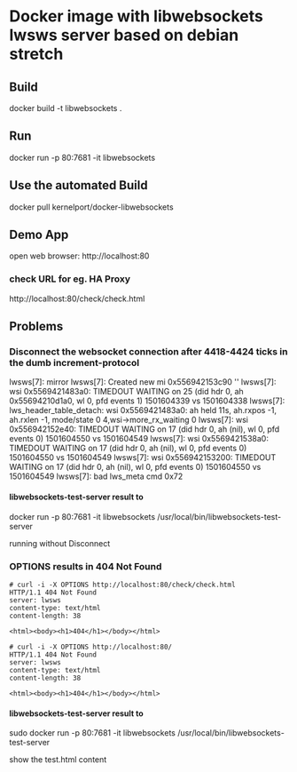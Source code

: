 # Docker image with libwebsockets lwsws server based on debian stretch

## Build
docker build -t libwebsockets .

## Run
docker run -p 80:7681 -it libwebsockets

## Use the automated Build
docker pull kernelport/docker-libwebsockets

## Demo App
open web browser:
http://localhost:80

### check URL for eg. HA Proxy
http://localhost:80/check/check.html

## Problems
### Disconnect the websocket connection after 4418-4424 ticks in the dumb increment-protocol
lwsws[7]: mirror 
lwsws[7]: Created new mi 0x556942153c90 ''
lwsws[7]: wsi 0x5569421483a0: TIMEDOUT WAITING on 25 (did hdr 0, ah 0x55694210d1a0, wl 0, pfd events 1) 1501604339 vs 1501604338
lwsws[7]: lws_header_table_detach: wsi 0x5569421483a0: ah held 11s, ah.rxpos -1, ah.rxlen -1, mode/state 0 4,wsi->more_rx_waiting 0
lwsws[7]: wsi 0x556942152e40: TIMEDOUT WAITING on 17 (did hdr 0, ah (nil), wl 0, pfd events 0) 1501604550 vs 1501604549
lwsws[7]: wsi 0x5569421538a0: TIMEDOUT WAITING on 17 (did hdr 0, ah (nil), wl 0, pfd events 0) 1501604550 vs 1501604549
lwsws[7]: wsi 0x556942153200: TIMEDOUT WAITING on 17 (did hdr 0, ah (nil), wl 0, pfd events 0) 1501604550 vs 1501604549
lwsws[7]: bad lws_meta cmd 0x72

#### libwebsockets-test-server result to 
docker run -p 80:7681 -it libwebsockets /usr/local/bin/libwebsockets-test-server

running without Disconnect


### OPTIONS results in 404 Not Found 
```
# curl -i -X OPTIONS http://localhost:80/check/check.html
HTTP/1.1 404 Not Found
server: lwsws
content-type: text/html
content-length: 38

<html><body><h1>404</h1></body></html>
```

```
# curl -i -X OPTIONS http://localhost:80/
HTTP/1.1 404 Not Found
server: lwsws
content-type: text/html
content-length: 38

<html><body><h1>404</h1></body></html>
```

#### libwebsockets-test-server result to 
sudo docker run -p 80:7681 -it libwebsockets /usr/local/bin/libwebsockets-test-server

show the test.html content
